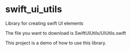# swift_ui_utils
Library for creating swift UI elements

The file you want to download is SwiftUIUtils/UIUtils.swift

This project is a demo of how to use this library.
